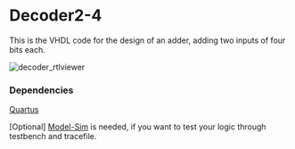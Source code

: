 # Decoder2-4

This is the VHDL code for the design of an adder, adding two inputs of four bits each.

![decoder_rtlviewer](https://user-images.githubusercontent.com/45922320/74584009-72ce6e80-4ff3-11ea-8cdf-2ae072543b5d.png)

### Dependencies

[Quartus](https://www.intel.com/content/www/us/en/programmable/downloads/download-center.html)

[Optional] [Model-Sim](https://www.intel.com/content/www/us/en/programmable/downloads/download-center.html) is needed, if you want to test your logic through testbench and tracefile.

